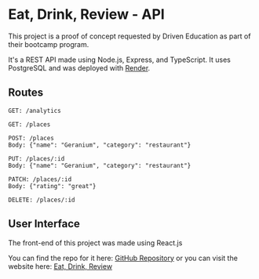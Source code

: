 # Eat, Drink, Review - API

This project is a proof of concept requested by Driven Education as part of their bootcamp program.

It's a REST API made using Node.js, Express, and TypeScript. It uses PostgreSQL and was deployed with [Render](https://edreview-api.onrender.com).

## Routes

```
GET: /analytics

GET: /places

POST: /places
Body: {"name": "Geranium", "category": "restaurant"}

PUT: /places/:id
Body: {"name": "Geranium", "category": "restaurant"}

PATCH: /places/:id
Body: {"rating": "great"}

DELETE: /places/:id
```

## User Interface

The front-end of this project was made using React.js

You can find the repo for it here: [GitHub Repository](https://github.com/Laisses/POC-TS-food-review) or you can visit the website here: [Eat, Drink, Review](https://eat-drink-review.vercel.app/)
